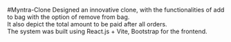 #Myntra-Clone
Designed an innovative clone, with the functionalities of add to bag with the option of remove from bag. 
<br>
It also depict the total amount to be paid after all orders. 
<br>
The system was built using React.js + Vite, Bootstrap for the frontend.
